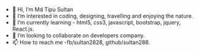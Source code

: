 - 👋 Hi, I’m Md Tipu Sultan
- 👀 I’m interested in coding, designing, travelling and enjoying the nature.
- 🌱 I’m currently learning - html5, css3, javascript, bootstrap, jquery, React.js.
- 💞️ I’m looking to collaborate on developers company.
- 📫 How to reach me -fb/sultan2828, github/sultan288.


